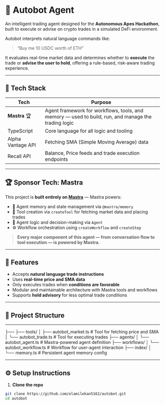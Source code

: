 # 🦾 Autobot Agent

An intelligent trading agent designed for the **Autonomous Apes Hackathon**, built to execute or advise on crypto trades in a simulated DeFi environment.

Autobot interprets natural language commands like:

> “Buy me 10 USDC worth of ETH”

It evaluates real-time market data and determines whether to **execute** the trade or **advise the user to hold**, offering a rule-based, risk-aware trading experience.

---

## 🚀 Tech Stack

| Tech              | Purpose                                                                                             |
| ----------------- | --------------------------------------------------------------------------------------------------- |
| **Mastra** 🏆     | Agent framework for workflows, tools, and memory — used to build, run, and manage the trading logic |
| TypeScript        | Core language for all logic and tooling                                                             |
| Alpha Vantage API | Fetching SMA (Simple Moving Average) data                                                           |
| Recall API        | Balance, Price feeds and trade execution endpoints                                                  |

---

## 🏆 Sponsor Tech: **Mastra**

This project is **built entirely on [Mastra](https://mastra.ai)** — Mastra powers:

- 🧠 Agent memory and state management via `@mastra/memory`
- 🔧 Tool creation via `createTool` for fetching market data and placing trades
- 🤖 Agent logic and decision-making via `Agent`
- ⚙️ Workflow orchestration using `createWorkflow` and `createStep`

> **Every major component of this agent — from conversation flow to tool execution — is powered by Mastra.**

---

## 🧠 Features

- Accepts **natural language trade instructions**
- Uses **real-time price and SMA data**
- Only executes trades when **conditions are favorable**
- Modular and maintainable architecture with Mastra tools and workflows
- Supports **hold advisory** for less optimal trade conditions

---

## 📁 Project Structure

---

├──
├── tools/
│ ├── autobot_market.ts # Tool for fetching price and SMA
│ └── autobot_trade.ts # Tool for executing trades
├── agents/
│ └── autobot_agent.ts # Mastra-powered agent definition
├── workflows/
│ └── autobot_workflow.ts # Workflow for user-agent interaction
├── index/
│ └── memory.ts # Persistent agent memory config

---

## ⚙️ Setup Instructions

1. **Clone the repo**

```bash
git clone https://github.com/olamilekan5162/autobot.git
cd autobot
```
